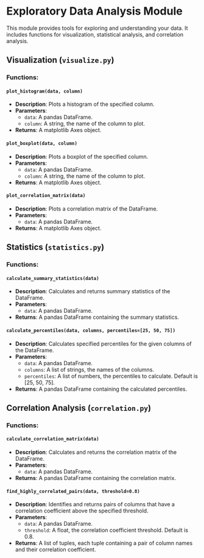 # Exploratory Data Analysis Module

This module provides tools for exploring and understanding your data. It includes functions for visualization, statistical analysis, and correlation analysis.

## Visualization (`visualize.py`)

### Functions:

#### `plot_histogram(data, column)`
- **Description**: Plots a histogram of the specified column.
- **Parameters**:
  - `data`: A pandas DataFrame.
  - `column`: A string, the name of the column to plot.
- **Returns**: A matplotlib Axes object.

#### `plot_boxplot(data, column)`
- **Description**: Plots a boxplot of the specified column.
- **Parameters**:
  - `data`: A pandas DataFrame.
  - `column`: A string, the name of the column to plot.
- **Returns**: A matplotlib Axes object.

#### `plot_correlation_matrix(data)`
- **Description**: Plots a correlation matrix of the DataFrame.
- **Parameters**:
  - `data`: A pandas DataFrame.
- **Returns**: A matplotlib Axes object.

## Statistics (`statistics.py`)

### Functions:

#### `calculate_summary_statistics(data)`
- **Description**: Calculates and returns summary statistics of the DataFrame.
- **Parameters**:
  - `data`: A pandas DataFrame.
- **Returns**: A pandas DataFrame containing the summary statistics.

#### `calculate_percentiles(data, columns, percentiles=[25, 50, 75])`
- **Description**: Calculates specified percentiles for the given columns of the DataFrame.
- **Parameters**:
  - `data`: A pandas DataFrame.
  - `columns`: A list of strings, the names of the columns.
  - `percentiles`: A list of numbers, the percentiles to calculate. Default is [25, 50, 75].
- **Returns**: A pandas DataFrame containing the calculated percentiles.

## Correlation Analysis (`correlation.py`)

### Functions:

#### `calculate_correlation_matrix(data)`
- **Description**: Calculates and returns the correlation matrix of the DataFrame.
- **Parameters**:
  - `data`: A pandas DataFrame.
- **Returns**: A pandas DataFrame containing the correlation matrix.

#### `find_highly_correlated_pairs(data, threshold=0.8)`
- **Description**: Identifies and returns pairs of columns that have a correlation coefficient above the specified threshold.
- **Parameters**:
  - `data`: A pandas DataFrame.
  - `threshold`: A float, the correlation coefficient threshold. Default is 0.8.
- **Returns**: A list of tuples, each tuple containing a pair of column names and their correlation coefficient.
